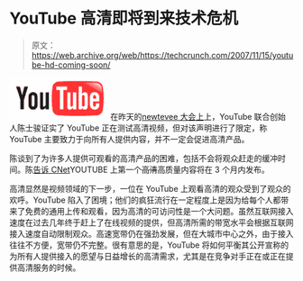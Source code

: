 # YouTube 高清即将到来技术危机

> 原文：<https://web.archive.org/web/https://techcrunch.com/2007/11/15/youtube-hd-coming-soon/>

[![](img/3cf8912c4d21d8343b8f5ddd79f2e069.png)](https://web.archive.org/web/20230217222740/http://www.youtube.com/) 在昨天的[newtevee 大会上](https://web.archive.org/web/20230217222740/http://newteevee.com/2007/11/14/ntv-live-featured-conversation-steve-chen-youtube/)上，YouTube 联合创始人陈士骏证实了 YouTube 正在测试高清视频，但对该声明进行了限定，称 YouTube 主要致力于向所有人提供内容，并不一定会促进高清产品。

陈谈到了为许多人提供可观看的高清产品的困难，包括不会将观众赶走的缓冲时间。陈[告诉 CNet](https://web.archive.org/web/20230217222740/http://www.news.com/8301-10784_3-9817732-7.html)YOUTUBE 上第一个~~高清~~高质量内容将在 3 个月内发布。

高清显然是视频领域的下一步，一位在 YouTube 上观看高清的观众受到了观众的欢呼。YouTube 陷入了困境；他们的疯狂流行在一定程度上是因为给每个人都带来了免费的通用上传和观看，因为高清的可访问性是一个大问题。虽然互联网接入速度在过去几年终于赶上了在线视频的提供，但高清所需的带宽水平会根据互联网接入速度自动限制观众。高速宽带仍在强劲发展，但在大城市中心之外，由于接入往往不方便，宽带仍不完整。很有意思的是，YouTube 将如何平衡其公开宣称的为所有人提供接入的愿望与日益增长的高清需求，尤其是在竞争对手正在或正在提供高清服务的时候。